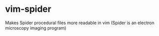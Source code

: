 vim-spider
==========

Makes Spider procedural files more readable in vim (Spider is an electron microscopy imaging program)
